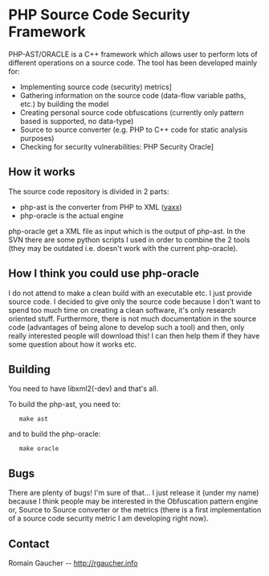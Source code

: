 # PHP Source Code Security Framework #

PHP-AST/ORACLE is a C++ framework which allows user to perform lots of different operations on a source code. The tool has been developed mainly for:

  * Implementing source code (security) metrics]
  * Gathering information on the source code (data-flow variable paths, etc.) by building the model
  * Creating personal source code obfuscations (currently only pattern based is supported, no data-type)
  * Source to source converter (e.g. PHP to C++ code for static analysis purposes)
  * Checking for security vulnerabilities: PHP Security Oracle]


## How it works ##
The source code repository is divided in 2 parts:
  * php-ast is the converter from PHP to XML ([yaxx](http://code.google.com/p/yaxx/))
  * php-oracle is the actual engine

php-oracle get a XML file as input which is the output of php-ast. In the SVN there are some python scripts I used in order to combine the 2 tools (they may be outdated i.e. doesn't work with the current php-oracle).


## How I think you could use php-oracle ##
I do not attend to make a clean build with an executable etc. I just provide source code. I decided to give only the source code because I don't want to spend too much time on creating a clean software, it's only research oriented stuff. Furthermore, there is not much documentation in the source code (advantages of being alone to develop such a tool) and then, only really interested people will download this! I can then help them if they have some question about how it works etc.


## Building ##
You need to have libxml2(-dev) and that's all.

To build the php-ast, you need to:

```
   make ast
```

and to build the php-oracle:

```
   make oracle
```


## Bugs ##
There are plenty of bugs! I'm sure of that... I just release it (under my name) because I think people may be interested in the Obfuscation pattern engine or, Source to Source converter or the metrics (there is a first implementation of a source code security metric I am developing right now).

## Contact ##
Romain Gaucher -- http://rgaucher.info
